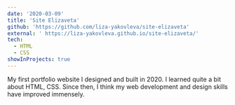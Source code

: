 ```yaml
---
date: '2020-03-09'
title: 'Site Elizaveta'
github: 'https://github.com/liza-yakovleva/site-elizaveta'
external: ' https://liza-yakovleva.github.io/site-elizaveta/'
tech:
  - HTML
  - CSS
showInProjects: true
---
```


My first portfolio website I designed and built in 2020. I learned quite a bit about HTML, CSS. Since then, I think my web development and design skills have improved immensely.
